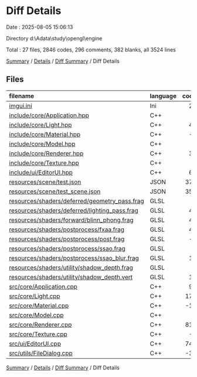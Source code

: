 # Diff Details

Date : 2025-08-05 15:06:13

Directory d:\\Adata\\study\\opengl\\engine

Total : 27 files,  2846 codes, 296 comments, 382 blanks, all 3524 lines

[Summary](results.md) / [Details](details.md) / [Diff Summary](diff.md) / Diff Details

## Files
| filename | language | code | comment | blank | total |
| :--- | :--- | ---: | ---: | ---: | ---: |
| [imgui.ini](/imgui.ini) | Ini | 21 | 0 | 7 | 28 |
| [include/core/Application.hpp](/include/core/Application.hpp) | C++ | 1 | 0 | 0 | 1 |
| [include/core/Light.hpp](/include/core/Light.hpp) | C++ | 42 | 7 | 9 | 58 |
| [include/core/Material.hpp](/include/core/Material.hpp) | C++ | -3 | 0 | 0 | -3 |
| [include/core/Model.hpp](/include/core/Model.hpp) | C++ | 9 | 0 | 1 | 10 |
| [include/core/Renderer.hpp](/include/core/Renderer.hpp) | C++ | 38 | 2 | 7 | 47 |
| [include/core/Texture.hpp](/include/core/Texture.hpp) | C++ | 2 | 0 | -1 | 1 |
| [include/ui/EditorUI.hpp](/include/ui/EditorUI.hpp) | C++ | 64 | 16 | 13 | 93 |
| [resources/scene/test.json](/resources/scene/test.json) | JSON | 370 | 0 | 0 | 370 |
| [resources/scene/test\_scene.json](/resources/scene/test_scene.json) | JSON | 350 | 0 | 0 | 350 |
| [resources/shaders/deferred/geometry\_pass.frag](/resources/shaders/deferred/geometry_pass.frag) | GLSL | 9 | 0 | 0 | 9 |
| [resources/shaders/deferred/lighting\_pass.frag](/resources/shaders/deferred/lighting_pass.frag) | GLSL | 47 | 12 | 13 | 72 |
| [resources/shaders/forward/blinn\_phong.frag](/resources/shaders/forward/blinn_phong.frag) | GLSL | 41 | 13 | 13 | 67 |
| [resources/shaders/postprocess/fxaa.frag](/resources/shaders/postprocess/fxaa.frag) | GLSL | 46 | 9 | 13 | 68 |
| [resources/shaders/postprocess/post.frag](/resources/shaders/postprocess/post.frag) | GLSL | -4 | -1 | -1 | -6 |
| [resources/shaders/postprocess/ssao.frag](/resources/shaders/postprocess/ssao.frag) | GLSL | 4 | 8 | 5 | 17 |
| [resources/shaders/postprocess/ssao\_blur.frag](/resources/shaders/postprocess/ssao_blur.frag) | GLSL | 15 | 1 | 4 | 20 |
| [resources/shaders/utility/shadow\_depth.frag](/resources/shaders/utility/shadow_depth.frag) | GLSL | 4 | 2 | 1 | 7 |
| [resources/shaders/utility/shadow\_depth.vert](/resources/shaders/utility/shadow_depth.vert) | GLSL | 12 | 0 | 3 | 15 |
| [src/core/Application.cpp](/src/core/Application.cpp) | C++ | 90 | 9 | 17 | 116 |
| [src/core/Light.cpp](/src/core/Light.cpp) | C++ | 173 | 57 | 39 | 269 |
| [src/core/Material.cpp](/src/core/Material.cpp) | C++ | -11 | 0 | -1 | -12 |
| [src/core/Model.cpp](/src/core/Model.cpp) | C++ | 3 | 0 | 1 | 4 |
| [src/core/Renderer.cpp](/src/core/Renderer.cpp) | C++ | 819 | 93 | 89 | 1,001 |
| [src/core/Texture.cpp](/src/core/Texture.cpp) | C++ | -6 | -1 | 0 | -7 |
| [src/ui/EditorUI.cpp](/src/ui/EditorUI.cpp) | C++ | 746 | 71 | 148 | 965 |
| [src/utils/FileDialog.cpp](/src/utils/FileDialog.cpp) | C++ | -36 | -2 | 2 | -36 |

[Summary](results.md) / [Details](details.md) / [Diff Summary](diff.md) / Diff Details